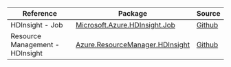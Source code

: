 | Reference | Package | Source |
|---|---|---|
|HDInsight - Job|[Microsoft.Azure.HDInsight.Job](https://www.nuget.org/packages/Microsoft.Azure.HDInsight.Job)|[Github](https://github.com/Azure/azure-sdk-for-net/blob/main/sdk/hdinsight/Microsoft.Azure.HDInsight.Job)|
|Resource Management - HDInsight|[Azure.ResourceManager.HDInsight](https://www.nuget.org/packages/Azure.ResourceManager.HDInsight)|[Github](https://github.com/Azure/azure-sdk-for-net/blob/main/sdk/hdinsight/Azure.ResourceManager.HDInsight)|
